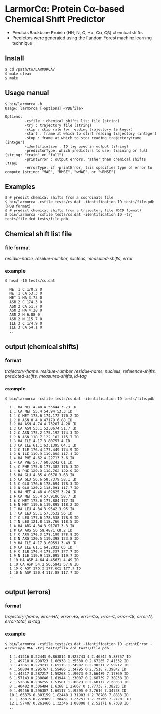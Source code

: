 # LarmorCα: Protein Cα-based Chemical Shift Predictor
 
- Predicts Backbone Protein (HN, N, C, Hα, Cα, Cβ) chemical shifts
- Predictors were generated using the Random Forest machine learning technique

## Install
```shell
$ cd /path/to/LARMORCA/
$ make clean
$ make 
```

## Usage manual
```shell
$ bin/larmorca -h
Usage: larmorca [-options] <PDBfile>

Options:
         -csfile : chemical shifts list file (string)
         -trj : trajectory file (string)
         -skip : skip rate for reading trajectory (integer)
         -start : frame at which to start reading trajectory (integer)
         -stop : frame at which to stop reading trajectoryframe (integer)
         -identification : ID tag used in output (string)
         -predictorType: which predictors to use; training or full (string: "train" or "full")
         -printError : output errors, rather than chemical shifts (flag)
         -errorType: if -printError, this specifies type of error to compute (string: "MAE", "RMSE", "wMAE", or "wRMSE")

```

## Examples
```shell
$ # predict chemical shifts from a coordinate file 
$ bin/larmorca -csfile tests/cs.dat -identification ID tests/file.pdb (PDB format)
$ # predict chemical shifts from a trajectory file (DCD format) 
$ bin/larmorca -csfile tests/cs.dat -identification ID -trj tests/file.dcd tests/file.pdb
```

## Chemical shift list file
### file format
_residue-name, residue-number, nucleus, measured-shifts, error_

### example
```shell
$ head -10 tests/cs.dat
  
  MET 1 C 170.2 0
  MET 1 CA 53.3 0
  MET 1 HA 3.73 0
  ASN 2 C 174.3 0
  ASN 2 CA 51.7 0
  ASN 2 HA 4.28 0
  ASN 2 H 6.88 0
  ASN 2 N 115.7 0
  ILE 3 C 174.9 0
  ILE 3 CA 64.1 0
  ...
```

## output (chemical shifts)
### format
_trajectory-frame, residue-number, residue-name, nucleus, reference-shifts, predicted-shifts, measured-shifts, id-tag_

### example
```shell
$ bin/larmorca -csfile tests/cs.dat -identification ID tests/file.pdb
  
  1 1 HA MET 4.48 4.53644 3.73 ID
  1 1 CA MET 55.4 54.94 53.3 ID
  1 1 C MET 173.6 174.172 170.2 ID
  1 2 H ASN 8.4 8.47179 6.88 ID
  1 2 HA ASN 4.74 4.73207 4.28 ID
  1 2 CA ASN 53.1 52.0674 51.7 ID
  1 2 C ASN 175.2 175.192 174.3 ID
  1 2 N ASN 118.7 122.102 115.7 ID
  1 3 HA ILE 4.17 3.80757 4 ID
  1 3 CA ILE 61.1 63.1395 64.1 ID
  1 3 C ILE 176.4 177.449 174.9 ID
  1 3 N ILE 119.9 119.898 117.4 ID
  1 4 HA PHE 4.62 4.22713 3.6 ID
  1 4 CA PHE 57.7 60.0242 61 ID
  1 4 C PHE 175.8 177.382 176.3 ID
  1 4 N PHE 120.3 118.762 122.9 ID
  1 5 HA GLU 4.35 4.0578 3.63 ID
  1 5 CA GLU 56.6 58.7379 58.1 ID
  1 5 C GLU 176.6 178.694 178.3 ID
  1 5 N GLU 120.2 118.591 117.7 ID
  1 6 HA MET 4.48 4.02625 3.24 ID
  1 6 CA MET 55.4 57.9186 58.7 ID
  1 6 C MET 173.6 177.884 177 ID
  1 6 N MET 119.6 119.895 118.2 ID
  1 7 HA LEU 4.34 3.9542 3.95 ID
  1 7 CA LEU 55.1 57.3532 56 ID
  1 7 C LEU 177.6 178.538 178.9 ID
  1 7 N LEU 121.8 118.766 118.5 ID
  1 8 HA ARG 4.34 3.91707 3.3 ID
  1 8 CA ARG 56 59.4871 60.2 ID
  1 8 C ARG 176.3 178.189 178.8 ID
  1 8 N ARG 120.5 119.398 123.8 ID
  1 9 HA ILE 4.17 3.69591 3.49 ID
  1 9 CA ILE 61.1 64.2022 65 ID
  1 9 C ILE 176.4 178.337 177.7 ID
  1 9 N ILE 119.9 118.095 119.7 ID
  1 10 HA ASP 4.64 4.45631 4.49 ID
  1 10 CA ASP 54.2 56.5941 57.8 ID
  1 10 C ASP 176.3 177.661 177.3 ID
  1 10 N ASP 120.4 117.88 117.7 ID
  ...
```

## output (errors)
### format
_trajectory-frame, error-HN, error-Hα, error-Cα, error-C, error-Cβ, error-N, error-total, id-tag_

### example
```shell
$ bin/larmorca -csfile tests/cs.dat -identification ID -printError -errorType MAE -trj tests/file.dcd tests/file.pdb 
  
  1 1.41216 0.22443 0.863814 0.923743 0 2.46342 5.88757 ID
  2 1.49718 0.298723 1.68938 1.25538 0 2.67265 7.41332 ID
  3 1.47061 0.279231 1.69115 1.24907 0 2.90211 7.59217 ID
  4 1.50804 0.295767 1.59486 1.24795 0 2.7518 7.39842 ID
  5 1.44317 0.287217 1.59268 1.19073 0 2.66489 7.17869 ID
  6 1.57143 0.280846 1.61944 1.23007 0 2.68759 7.38938 ID
  7 1.53636 0.286255 1.51561 1.18623 0 2.68117 7.20563 ID
  8 1.40482 0.306484 1.6368 1.25667 0 2.77738 7.38215 ID
  9 1.49456 0.296307 1.60117 1.19395 0 2.7616 7.34758 ID
  10 1.65376 0.303159 1.82448 1.31903 0 2.78786 7.8883 ID
  11 1.38815 0.278989 1.58481 1.23251 0 2.75756 7.24201 ID
  12 1.57407 0.261466 1.32346 1.08008 0 2.52171 6.7608 ID
  ...
```

